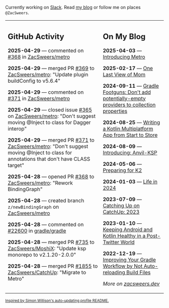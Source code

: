 Currently working on [Slack](https://slack.com/). Read [my blog](https://zacsweers.dev/) or follow me on places `@ZacSweers`.

<table><tr><td valign="top" width="60%">

## GitHub Activity
<!-- githubActivity starts -->
**2025-04-29** — commented on [#368](https://github.com/ZacSweers/metro/pull/368#issuecomment-2839202534) in [ZacSweers/metro](https://github.com/ZacSweers/metro)

**2025-04-29** — merged PR [#369](https://github.com/ZacSweers/metro/pull/369) to [ZacSweers/metro](https://github.com/ZacSweers/metro): "Update plugin buildConfig to v5.6.4"

**2025-04-29** — commented on [#371](https://github.com/ZacSweers/metro/pull/371#issuecomment-2839045752) in [ZacSweers/metro](https://github.com/ZacSweers/metro)

**2025-04-29** — closed issue [#365](https://github.com/ZacSweers/metro/issues/365) on [ZacSweers/metro](https://github.com/ZacSweers/metro): "Don't suggest moving @Inject to class for Dagger interop"

**2025-04-29** — merged PR [#371](https://github.com/ZacSweers/metro/pull/371) to [ZacSweers/metro](https://github.com/ZacSweers/metro): "Don't suggest moving @Inject to class for annotations that don't have CLASS target"

**2025-04-28** — opened PR [#368](https://github.com/ZacSweers/metro/pull/368) to [ZacSweers/metro](https://github.com/ZacSweers/metro): "Rework BindingGraph"

**2025-04-28** — created branch `z/newBindingGraph` on [ZacSweers/metro](https://github.com/ZacSweers/metro)

**2025-04-28** — commented on [#22600](https://github.com/gradle/gradle/issues/22600#issuecomment-2836812375) in [gradle/gradle](https://github.com/gradle/gradle)

**2025-04-28** — merged PR [#735](https://github.com/ZacSweers/MoshiX/pull/735) to [ZacSweers/MoshiX](https://github.com/ZacSweers/MoshiX): "Update ksp monorepo to v2.1.20-2.0.0"

**2025-04-28** — merged PR [#1855](https://github.com/ZacSweers/CatchUp/pull/1855) to [ZacSweers/CatchUp](https://github.com/ZacSweers/CatchUp): "Migrate to Metro"
<!-- githubActivity ends -->
</td><td valign="top" width="40%">

## On My Blog
<!-- blog starts -->
**2025-04-03** — [Introducing Metro](https://www.zacsweers.dev/introducing-metro/)

**2025-02-17** — [One Last View of Mom](https://www.zacsweers.dev/one-last-view-of-mom/)

**2024-09-11** — [Gradle Footguns: Don't add potentially-empty providers to collection properties](https://www.zacsweers.dev/gradle-footgun-adding-empty-providers-to-collection-properties/)

**2024-08-25** — [Writing a Kotlin Multiplatform App from Start to Store](https://www.zacsweers.dev/writing-a-kotlin-multiplatform-app-from-start-to-store/)

**2024-08-09** — [Introducing: Anvil-KSP](https://www.zacsweers.dev/introducing-anvil-ksp/)

**2024-05-06** — [Preparing for K2](https://www.zacsweers.dev/preparing-for-k2/)

**2024-01-03** — [Life in 2024](https://www.zacsweers.dev/life-in-2024/)

**2023-07-09** — [Catching Up on CatchUp: 2023](https://www.zacsweers.dev/catching-up-on-catchup-2023/)

**2023-01-10** — [Keeping Android and Kotlin Healthy in a Post-Twitter World](https://www.zacsweers.dev/keeping-android-healthy/)

**2022-12-19** — [Improving Your Gradle Workflow by Not Auto-reloading Build Files](https://www.zacsweers.dev/improving-your-workflow-by-not-auto-reloading-build-files/)
<!-- blog ends -->
_More on [zacsweers.dev](https://zacsweers.dev/)_
</td></tr></table>

<sub><a href="https://simonwillison.net/2020/Jul/10/self-updating-profile-readme/">Inspired by Simon Willison's auto-updating profile README.</a></sub>